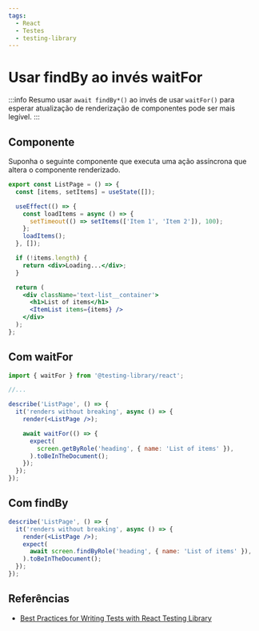 ```yaml
---
tags:
  - React
  - Testes
  - testing-library
---
```


# Usar findBy ao invés waitFor

:::info Resumo
usar `await findBy*()` ao invés de usar `waitFor()` para esperar atualização de renderização de componentes pode ser mais legível.
:::

## Componente

Suponha o seguinte componente que executa uma ação assíncrona que altera o componente renderizado.

```jsx
export const ListPage = () => {
  const [items, setItems] = useState([]);

  useEffect(() => {
    const loadItems = async () => {
      setTimeout(() => setItems(['Item 1', 'Item 2']), 100);
    };
    loadItems();
  }, []);

  if (!items.length) {
    return <div>Loading...</div>;
  }

  return (
    <div className='text-list__container'>
      <h1>List of items</h1>
      <ItemList items={items} />
    </div>
  );
};
```

## Com waitFor

```jsx
import { waitFor } from '@testing-library/react';

//...

describe('ListPage', () => {
  it('renders without breaking', async () => {
    render(<ListPage />);

    await waitFor(() => {
      expect(
        screen.getByRole('heading', { name: 'List of items' }),
      ).toBeInTheDocument();
    });
  });
});
```

## Com findBy

```jsx
describe('ListPage', () => {
  it('renders without breaking', async () => {
    render(<ListPage />);
    expect(
      await screen.findByRole('heading', { name: 'List of items' }),
    ).toBeInTheDocument();
  });
});
```

## Referências

- [Best Practices for Writing Tests with React Testing Library](https://claritydev.net/blog/improving-react-testing-library-tests)
